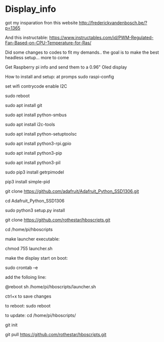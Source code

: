 # Display_info
got my insparation fron this website http://frederickvandenbosch.be/?p=1365

And this instructable: https://www.instructables.com/id/PWM-Regulated-Fan-Based-on-CPU-Temperature-for-Ras/

Did some changes to codes to fit my demands.. the goal is to make the best headless setup... more to come

Get Raspberry pi info and send them to a 0.96" Oled display


How to install and setup:
at promps
sudo raspi-config

set wifi contrycode
enable I2C

sudo reboot

sudo apt install git

sudo apt install python-smbus

sudo apt install i2c-tools

sudo apt install python-setuptoolsc

sudo apt install python3-rpi.gpio

sudo apt install python3-pip

sudo apt install python3-pil

sudo pip3 install getrpimodel

pip3 install simple-pid


git clone https://github.com/adafruit/Adafruit_Python_SSD1306.git

cd Adafruit_Python_SSD1306

sudo python3 setup.py install



git clone https://github.com/rothestar/hboscripts.git

cd /home/pi/hboscripts

make launcher executable:

chmod 755 launcher.sh

make the display start on boot:

sudo crontab –e

add the folloing line:

@reboot sh /home/pi/hboscripts/launcher.sh



ctrl+x to save changes

to reboot:
sudo reboot


to update:
cd /home/pi/hboscripts/

git init

git pull https://github.com/rothestar/hboscripts.git

